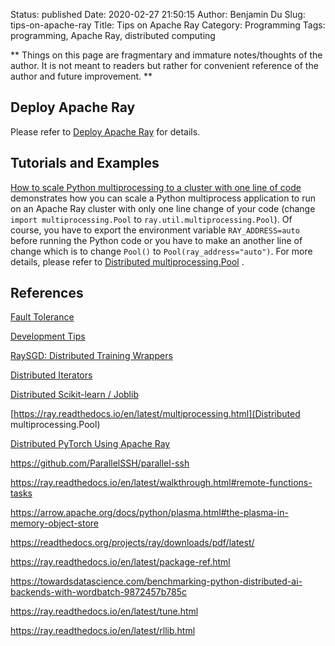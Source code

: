 Status: published
Date: 2020-02-27 21:50:15
Author: Benjamin Du
Slug: tips-on-apache-ray
Title: Tips on Apache Ray
Category: Programming
Tags: programming, Apache Ray, distributed computing

**
Things on this page are fragmentary and immature notes/thoughts of the author.
It is not meant to readers but rather for convenient reference of the author and future improvement.
**

## Deploy Apache Ray

Please refer to 
[Deploy Apache Ray](http://www.legendu.net/misc/blog/deploy-apache-ray/)
for details.

## Tutorials and Examples

[How to scale Python multiprocessing to a cluster with one line of code](https://medium.com/distributed-computing-with-ray/how-to-scale-python-multiprocessing-to-a-cluster-with-one-line-of-code-d19f242f60ff)
demonstrates how you can scale a Python multiprocess application 
to run on an Apache Ray cluster 
with only one line change of your code 
(change `import multiprocessing.Pool` to `ray.util.multiprocessing.Pool`).
Of course,
you have to export the environment variable `RAY_ADDRESS=auto` 
before running the Python code 
or you have to make an another line of change 
which is to change `Pool()` to `Pool(ray_address="auto")`.
For more details,
please refer to
[Distributed multiprocessing.Pool](https://ray.readthedocs.io/en/latest/multiprocessing.html)
.


## References

[Fault Tolerance](https://ray.readthedocs.io/en/latest/fault-tolerance.html#fault-tolerance)

[Development Tips](https://ray.readthedocs.io/en/latest/development.html)

[RaySGD: Distributed Training Wrappers](https://ray.readthedocs.io/en/latest/raysgd/raysgd.html)

[Distributed Iterators](https://ray.readthedocs.io/en/latest/iter.html)

[Distributed Scikit-learn / Joblib](https://ray.readthedocs.io/en/latest/joblib.html)

[https://ray.readthedocs.io/en/latest/multiprocessing.html](Distributed multiprocessing.Pool)

[Distributed PyTorch Using Apache Ray](https://ray.readthedocs.io/en/latest/raysgd/raysgd_pytorch.html)

https://github.com/ParallelSSH/parallel-ssh

https://ray.readthedocs.io/en/latest/walkthrough.html#remote-functions-tasks

https://arrow.apache.org/docs/python/plasma.html#the-plasma-in-memory-object-store

https://readthedocs.org/projects/ray/downloads/pdf/latest/

https://ray.readthedocs.io/en/latest/package-ref.html

https://towardsdatascience.com/benchmarking-python-distributed-ai-backends-with-wordbatch-9872457b785c

https://ray.readthedocs.io/en/latest/tune.html

https://ray.readthedocs.io/en/latest/rllib.html
